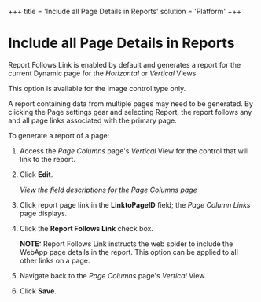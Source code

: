 +++
title = 'Include all Page Details in Reports'
solution = 'Platform'
+++

# Include all Page Details in Reports

Report Follows Link is enabled by default and generates a report for the
current Dynamic page for the *Horizontal* or *Vertical* Views.

This option is available for the Image control type only.

A report containing data from multiple pages may need to be generated.
By clicking the Page settings gear and selecting Report, the report
follows any and all page links associated with the primary page.

To generate a report of a page:

1.  <span id="Column Properties Navigation" class="popUpLink">Access the
    *Page Columns* page</span>'s *Vertical* View for the control that
    will link to the report.

2.  Click **Edit**.
    
    *[View the field descriptions for the Page Columns
    page](../Sys_Admin/Page_Desc/Page_Columns_H)*

3.  Click report page link in the **LinktoPageID** field; the *Page
    Column Links* page displays.

4.  Click the **Report Follows Link** check box.
    
    **NOTE:** Report Follows Link instructs the web spider to include
    the WebApp page details in the report. This option can be applied to
    all other links on a page.

5.  Navigate back to the *Page Columns* page's *Vertical* View.

6.  Click **Save**.
